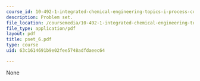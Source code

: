 ```yaml
---
course_id: 10-492-1-integrated-chemical-engineering-topics-i-process-control-by-design-fall-2004
description: Problem set.
file_location: /coursemedia/10-492-1-integrated-chemical-engineering-topics-i-process-control-by-design-fall-2004/63c1614691b9e02fee5748adfdaeec64_pset_6.pdf
file_type: application/pdf
layout: pdf
title: pset_6.pdf
type: course
uid: 63c1614691b9e02fee5748adfdaeec64

---
```

None